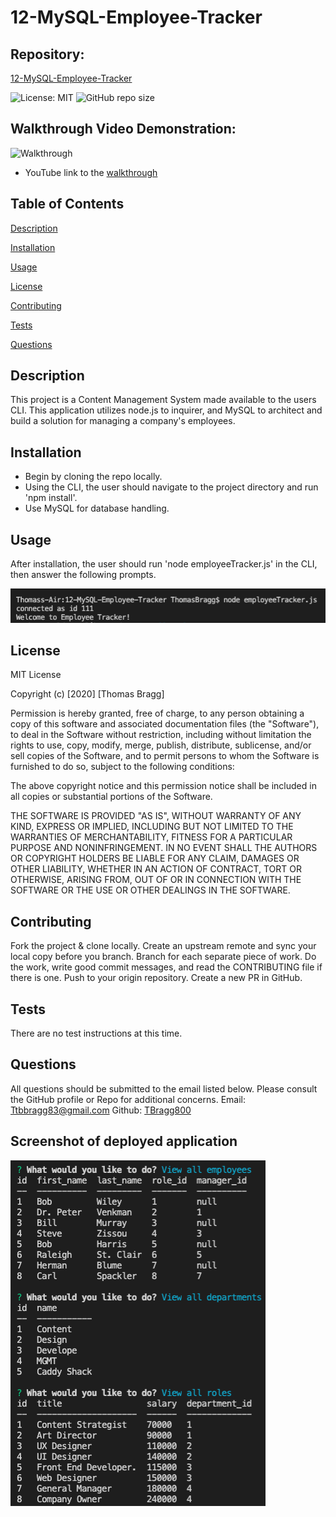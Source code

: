 # 12-MySQL-Employee-Tracker

##  Repository: 
[12-MySQL-Employee-Tracker](https://github.com/TBragg800/12-MySQL-Employee-Tracker)

![License: MIT](https://img.shields.io/badge/License-MIT-brightgreen.svg)
![GitHub repo size](https://img.shields.io/github/repo-size/TBragg800/12-MySQL-Employee-Tracker)

## Walkthrough Video Demonstration: 
![Walkthrough](./assets/12-MySQL-Employee-Tracker.gif)
* YouTube link to the 
[walkthrough](https://youtu.be/6woeY9KnERs)

## Table of Contents
  [Description](#Description)

  [Installation](#Installation)

  [Usage](#Usage)

  [License](#License)

  [Contributing](#Contributing)

  [Tests](#Tests)

  [Questions](#Questions)
  
## Description
 This project is a Content Management System made available to the users CLI. This application utilizes node.js to inquirer, and MySQL to architect and build a solution for managing a company's employees.

## Installation
* Begin by cloning the repo locally.
* Using the CLI, the user should navigate to the project directory and run 'npm install'.
* Use MySQL for database handling.

## Usage
  After installation, the user should run 'node employeeTracker.js' in the CLI, then answer the following prompts.

![](./assets/12-MySQL-Employee-Tracker1.png)

## License
  MIT License

Copyright (c) [2020] [Thomas Bragg]

Permission is hereby granted, free of charge, to any person obtaining a copy
of this software and associated documentation files (the "Software"), to deal
in the Software without restriction, including without limitation the rights
to use, copy, modify, merge, publish, distribute, sublicense, and/or sell
copies of the Software, and to permit persons to whom the Software is
furnished to do so, subject to the following conditions:

The above copyright notice and this permission notice shall be included in all
copies or substantial portions of the Software.

THE SOFTWARE IS PROVIDED "AS IS", WITHOUT WARRANTY OF ANY KIND, EXPRESS OR
IMPLIED, INCLUDING BUT NOT LIMITED TO THE WARRANTIES OF MERCHANTABILITY,
FITNESS FOR A PARTICULAR PURPOSE AND NONINFRINGEMENT. IN NO EVENT SHALL THE
AUTHORS OR COPYRIGHT HOLDERS BE LIABLE FOR ANY CLAIM, DAMAGES OR OTHER
LIABILITY, WHETHER IN AN ACTION OF CONTRACT, TORT OR OTHERWISE, ARISING FROM,
OUT OF OR IN CONNECTION WITH THE SOFTWARE OR THE USE OR OTHER DEALINGS IN THE
SOFTWARE.

## Contributing
  Fork the project & clone locally. Create an upstream remote and sync your local copy before you branch. Branch for each separate piece of work. Do the work, write good commit messages, and read the CONTRIBUTING file if there is one. Push to your origin repository. Create a new PR in GitHub.

## Tests
  There are no test instructions at this time.

## Questions
  All questions should be submitted to the email listed below. Please consult the GitHub profile or Repo for additional concerns. 
  Email: Ttbbragg83@gmail.com
  Github: [TBragg800](http://github.com/TBragg800)

## Screenshot of deployed application
![](./assets/12-MySQL-Employee-Tracker2.png)
